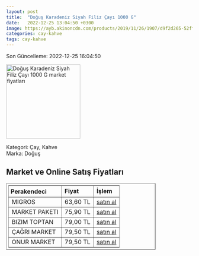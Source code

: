 ```yaml
---
layout: post
title:  "Doğuş Karadeniz Siyah Filiz Çayı 1000 G"
date:   2022-12-25 13:04:50 +0300
image: https://ayb.akinoncdn.com/products/2019/11/26/1907/d9f2d265-52ff-46a1-8058-ce6ce1ef0b53_size780x780_quality60_cropCenter.jpg
categories: cay-kahve
tags: cay-kahve
---
```


Son Güncelleme: 2022-12-25 16:04:50

<img src="https://ayb.akinoncdn.com/products/2019/11/26/1907/d9f2d265-52ff-46a1-8058-ce6ce1ef0b53_size780x780_quality60_cropCenter.jpg" width="200" alt="Doğuş Karadeniz Siyah Filiz Çayı 1000 G market fiyatları" />

Kategori: Çay, Kahve
<br />
Marka: Doğuş

<h2>Market ve Online Satış Fiyatları</h2>

<table border="1" style="padding: 5px;width:80%;">
  <tr>
    <td style="padding: 5px;"><strong>Perakendeci</strong></td>
    <td><strong>Fiyat</strong></td>
    <td><strong>İşlem</strong></td>
  </tr>
  <tr>
              <td title="Migros">MIGROS</td>
              <td>63,60 TL</td>
              <td><a title="Migros" target="_blank" href="https://www.migros.com.tr/dogus-filiz-cayi-1000-g-p-2f7ae2">satın al</a></td>
            </tr><tr>
              <td title="Market Paketi">MARKET PAKETI</td>
              <td>75,90 TL</td>
              <td><a title="Market Paketi" target="_blank" href="https://www.marketpaketi.com.tr/dogus-karadeniz-siyah-filiz-cayi-1-kg-p-6537">satın al</a></td>
            </tr><tr>
              <td title="Bizim Toptan">BIZIM TOPTAN</td>
              <td>79,00 TL</td>
              <td><a title="Bizim Toptan" target="_blank" href="https://www.bizimtoptan.com.tr/dogus-siyah-filiz-cay-1-kg">satın al</a></td>
            </tr><tr>
              <td title="Çağrı Market">ÇAĞRI MARKET</td>
              <td>79,50 TL</td>
              <td><a title="Çağrı Market" target="_blank" href="https://www.cagri.com/dogus-karadeniz-siyah-filiz-cay-1000-gr">satın al</a></td>
            </tr><tr>
              <td title="Onur Market">ONUR MARKET</td>
              <td>79,50 TL</td>
              <td><a title="Onur Market" target="_blank" href="https://www.onurmarket.com/-dogus-cay-siyah-filiz-1000-gr--3956">satın al</a></td>
            </tr>
</table>
